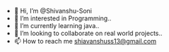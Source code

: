 - 👋 Hi, I’m @Shivanshu-Soni
- 👀 I’m interested in Programming..
- 🌱 I’m currently learning java..
- 💞️ I’m looking to collaborate on real world projects..
- 📫 How to reach me shiavanshuss13@gmail.com

<!---
Shivanshu-Soni/Shivanshu-Soni is a ✨ special ✨ repository because its `README.md` (this file) appears on your GitHub profile.
You can click the Preview link to take a look at your changes.
--->
